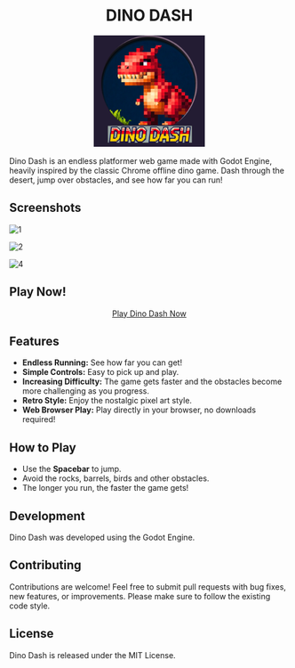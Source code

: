 <h1 align="center">DINO DASH</h1>

<p align="center">
  <img src="imp/din.png" alt="Dino Dash Logo" width="200">
</p>

Dino Dash is an endless platformer web game made with Godot Engine, heavily inspired by the classic Chrome offline dino game.  Dash through the desert, jump over obstacles, and see how far you can run!

## Screenshots 

![1](https://github.com/user-attachments/assets/381aae5a-7675-4060-9309-8ec94f71317f)

![2](https://github.com/user-attachments/assets/3e0e8ca8-714c-4b5d-bcd3-5d593ff0b1db)

![4](https://github.com/user-attachments/assets/54ad9520-9648-4f64-a24f-468664b69108)

## Play Now!

<p align="center">
  <a href="https://ashish-patnaik.itch.io/dino-dash">Play Dino Dash Now</a>
  </a>
</p>

## Features

* **Endless Running:**  See how far you can get!
* **Simple Controls:** Easy to pick up and play.
* **Increasing Difficulty:**  The game gets faster and the obstacles become more challenging as you progress.
* **Retro Style:**  Enjoy the nostalgic pixel art style.
* **Web Browser Play:**  Play directly in your browser, no downloads required!

## How to Play

* Use the **Spacebar** to jump.
* Avoid the rocks, barrels, birds and other obstacles.
* The longer you run, the faster the game gets!

## Development

Dino Dash was developed using the Godot Engine.

## Contributing

Contributions are welcome! Feel free to submit pull requests with bug fixes, new features, or improvements.  Please make sure to follow the existing code style.

## License

Dino Dash is released under the MIT License.
